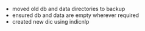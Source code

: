 - moved old db and data directories to backup
- ensured db and data are empty wherever required
- created new dic using indicnlp
